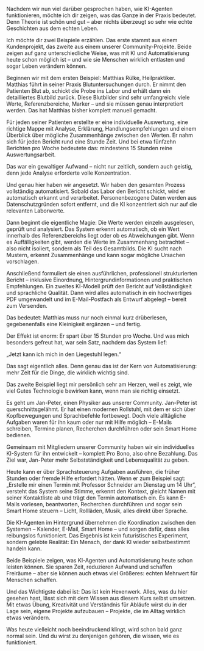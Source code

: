 Nachdem wir nun viel darüber gesprochen haben, wie KI-Agenten funktionieren, möchte ich dir zeigen, was das Ganze in der Praxis bedeutet.
Denn Theorie ist schön und gut – aber nichts überzeugt so sehr wie echte Geschichten aus dem echten Leben.

Ich möchte dir zwei Beispiele erzählen.
Das erste stammt aus einem Kundenprojekt, das zweite aus einem unserer Community-Projekte.
Beide zeigen auf ganz unterschiedliche Weise, was mit KI und Automatisierung heute schon möglich ist – und wie sie Menschen wirklich entlasten und sogar Leben verändern können.

Beginnen wir mit dem ersten Beispiel:
Matthias Rülke, Heilpraktiker.
Matthias führt in seiner Praxis Blutuntersuchungen durch.
Er nimmt den Patienten Blut ab, schickt die Probe ins Labor und erhält dann ein detailliertes Blutbild zurück.
Diese Blutbilder sind sehr umfangreich: viele Werte, Referenzbereiche, Marker – und sie müssen genau interpretiert werden.
Das hat Matthias bisher komplett manuell gemacht.

Für jeden seiner Patienten erstellte er eine individuelle Auswertung, eine richtige Mappe mit Analyse, Erklärung, Handlungsempfehlungen und einem Überblick über mögliche Zusammenhänge zwischen den Werten.
Er nahm sich für jeden Bericht rund eine Stunde Zeit.
Und bei etwa fünfzehn Berichten pro Woche bedeutete das: mindestens 15 Stunden reine Auswertungsarbeit.

Das war ein gewaltiger Aufwand – nicht nur zeitlich, sondern auch geistig, denn jede Analyse erforderte volle Konzentration.

Und genau hier haben wir angesetzt.
Wir haben den gesamten Prozess vollständig automatisiert.
Sobald das Labor den Bericht schickt, wird er automatisch erkannt und verarbeitet.
Personenbezogene Daten werden aus Datenschutzgründen sofort entfernt, und die KI konzentriert sich nur auf die relevanten Laborwerte.

Dann beginnt die eigentliche Magie:
Die Werte werden einzeln ausgelesen, geprüft und analysiert.
Das System erkennt automatisch, ob ein Wert innerhalb des Referenzbereichs liegt oder ob es Abweichungen gibt.
Wenn es Auffälligkeiten gibt, werden die Werte im Zusammenhang betrachtet – also nicht isoliert, sondern als Teil des Gesamtbilds.
Die KI sucht nach Mustern, erkennt Zusammenhänge und kann sogar mögliche Ursachen vorschlagen.

Anschließend formuliert sie einen ausführlichen, professionell strukturierten Bericht – inklusive Einordnung, Hintergrundinformationen und praktischen Empfehlungen.
Ein zweites KI-Modell prüft den Bericht auf Vollständigkeit und sprachliche Qualität.
Dann wird alles automatisch in ein hochwertiges PDF umgewandelt und im E-Mail-Postfach als Entwurf abgelegt – bereit zum Versenden.

Das bedeutet: Matthias muss nur noch einmal kurz drüberlesen, gegebenenfalls eine Kleinigkeit ergänzen – und fertig.

Der Effekt ist enorm:
Er spart über 15 Stunden pro Woche.
Und was mich besonders gefreut hat, war sein Satz, nachdem das System lief:

„Jetzt kann ich mich in den Liegestuhl legen.“

Das sagt eigentlich alles.
Denn genau das ist der Kern von Automatisierung: mehr Zeit für die Dinge, die wirklich wichtig sind.

Das zweite Beispiel liegt mir persönlich sehr am Herzen, weil es zeigt, wie viel Gutes Technologie bewirken kann, wenn man sie richtig einsetzt.

Es geht um Jan-Peter, einen Physiker aus unserer Community.
Jan-Peter ist querschnittsgelähmt.
Er hat einen modernen Rollstuhl, mit dem er sich über Kopfbewegungen und Sprachbefehle fortbewegt.
Doch viele alltägliche Aufgaben waren für ihn kaum oder nur mit Hilfe möglich – E-Mails schreiben, Termine planen, Recherchen durchführen oder sein Smart Home bedienen.

Gemeinsam mit Mitgliedern unserer Community haben wir ein individuelles KI-System für ihn entwickelt – komplett Pro Bono, also ohne Bezahlung.
Das Ziel war, Jan-Peter mehr Selbstständigkeit und Lebensqualität zu geben.

Heute kann er über Sprachsteuerung Aufgaben ausführen, die früher Stunden oder fremde Hilfe erfordert hätten.
Wenn er zum Beispiel sagt: „Erstelle mir einen Termin mit Professor Schneider am Dienstag um 14 Uhr“, versteht das System seine Stimme, erkennt den Kontext, gleicht Namen mit seiner Kontaktliste ab und trägt den Termin automatisch ein.
Es kann E-Mails vorlesen, beantworten, Recherchen durchführen und sogar sein Smart Home steuern – Licht, Rollläden, Musik, alles direkt über Sprache.

Die KI-Agenten im Hintergrund übernehmen die Koordination zwischen den Systemen – Kalender, E-Mail, Smart Home – und sorgen dafür, dass alles reibungslos funktioniert.
Das Ergebnis ist kein futuristisches Experiment, sondern gelebte Realität:
Ein Mensch, der dank KI wieder selbstbestimmt handeln kann.

Beide Beispiele zeigen, was KI-Agenten und Automatisierung heute schon leisten können.
Sie sparen Zeit, reduzieren Aufwand und schaffen Freiräume – aber sie können auch etwas viel Größeres: echten Mehrwert für Menschen schaffen.

Und das Wichtigste dabei ist:
Das ist kein Hexenwerk.
Alles, was du hier gesehen hast, lässt sich mit dem Wissen aus diesem Kurs selbst umsetzen.
Mit etwas Übung, Kreativität und Verständnis für Abläufe wirst du in der Lage sein, eigene Projekte aufzubauen – Projekte, die im Alltag wirklich etwas verändern.

Was heute vielleicht noch beeindruckend klingt, wird schon bald ganz normal sein.
Und du wirst zu denjenigen gehören, die wissen, wie es funktioniert.
